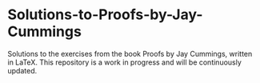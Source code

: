 # Solutions-to-Proofs-by-Jay-Cummings
Solutions to the exercises from the book Proofs by Jay Cummings, written in LaTeX. This repository is a work in progress and will be continuously updated.
